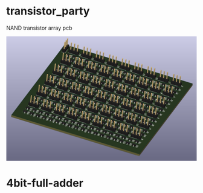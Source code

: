 # transistor_party
NAND transistor array pcb

![3d-front](./nand-array-render.png)
# 4bit-full-adder
